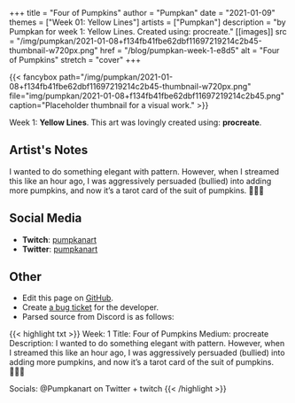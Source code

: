 +++
title =       "Four of Pumpkins"
author =      "Pumpkan"
date =        "2021-01-09"
themes =      ["Week 01: Yellow Lines"]
artists =     ["Pumpkan"]
description = "by Pumpkan for week 1: Yellow Lines. Created using: procreate."
[[images]]
              src = "/img/pumpkan/2021-01-08+f134fb41fbe62dbf11697219214c2b45-thumbnail-w720px.png"
              href = "/blog/pumpkan-week-1-e8d5"
              alt = "Four of Pumpkins"
              stretch = "cover"
+++


{{< fancybox path="/img/pumpkan/2021-01-08+f134fb41fbe62dbf11697219214c2b45-thumbnail-w720px.png" file="img/pumpkan/2021-01-08+f134fb41fbe62dbf11697219214c2b45.png" caption="Placeholder thumbnail for a visual work." >}}


Week 1: **Yellow Lines**. This art was lovingly created using: **procreate**.

## Artist's Notes

I wanted to do something elegant with pattern. However, when I streamed this like an hour ago, I was aggressively persuaded (bullied) into adding more pumpkins, and now it’s a tarot card of the suit of pumpkins. 🤷🏻‍♀️

## Social Media

- **Twitch**: <a href='https://twitch.tv/pumpkanart' target='_blank'>pumpkanart</a>
- **Twitter**: <a href='https://twitter.com/pumpkanart' target='_blank'>pumpkanart</a>

## Other

- Edit this page on [GitHub](https://github.com/teaminkling/web-refresh/edit/main/content/blog/pumpkan-week-1-e8d5.md).
- Create [a bug ticket](https://github.com/teaminkling/web-refresh/issues/new?assignees=&labels=bug&template=problem-report.md&title=) for the developer.
- Parsed source from Discord is as follows:

{{< highlight txt >}}
Week: 1
Title: Four of Pumpkins
Medium: procreate
Description: I wanted to do something elegant with pattern. However, when I streamed this like an hour ago, I was aggressively persuaded (bullied) into adding more pumpkins, and now it’s a tarot card of the suit of pumpkins. 🤷🏻‍♀️ 

Socials: @Pumpkanart on Twitter + twitch
{{< /highlight >}}